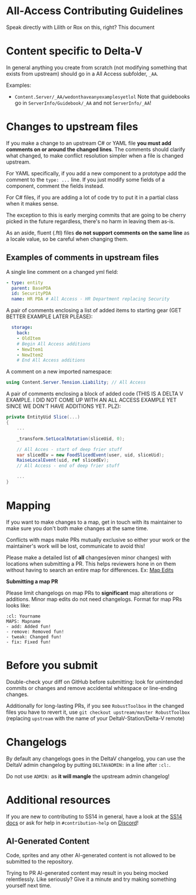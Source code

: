 # All-Access Contributing Guidelines

Speak directly with Lilith or Rox on this, right? This document

# Content specific to Delta-V

In general anything you create from scratch (not modifying something that exists from upstream) should go in a All Access subfolder, `_AA`.

Examples:
- `Content.Server/_AA/wedonthaveanyexamplesyetlol`
  Note that guidebooks go in `ServerInfo/Guidebook/_AA` and not `ServerInfo/_AA`!

# Changes to upstream files

If you make a change to an upstream C# or YAML file **you must add comments on or around the changed lines**.
The comments should clarify what changed, to make conflict resolution simpler when a file is changed upstream.

For YAML specifically, if you add a new component to a prototype add the comment to the `type: ...` line.
If you just modify some fields of a component, comment the fields instead.

For C# files, if you are adding a lot of code try to put it in a partial class when it makes sense.

The exception to this is early merging commits that are going to be cherry picked in the future regardless, there's no harm in leaving them as-is.

As an aside, fluent (.ftl) files **do not support comments on the same line** as a locale value, so be careful when changing them.

## Examples of comments in upstream files

A single line comment on a changed yml field:
```yml
- type: entity
  parent: BasePDA
  id: SecurityPDA
  name: HR PDA # All Access - HR Department replacing Security
```

A pair of comments enclosing a list of added items to starting gear (GET BETTER EXAMPLE LATER PLEASE):
```yml
  storage:
    back:
    - OldItem
    # Begin All Access additions
    - NewItem1
    - NewItem2
    # End All Access additions
```

A comment on a new imported namespace:
```cs
using Content.Server.Tension.Liability; // All Access
```

A pair of comments enclosing a block of added code (THIS IS A DELTA V EXAMPLE. I DID NOT COME UP WITH AN ALL ACCESS EXAMPLE YET SINCE WE DON'T HAVE ADDITIONS YET. PLZ):
```cs
private EntityUid Slice(...)
{
    ...

    _transform.SetLocalRotation(sliceUid, 0);

    // All Acces - start of deep frier stuff
    var slicedEv = new FoodSlicedEvent(user, uid, sliceUid);
    RaiseLocalEvent(uid, ref slicedEv);
    // All Access - end of deep frier stuff

    ...
}
```

# Mapping

If you want to make changes to a map, get in touch with its maintainer to make sure you don't both make changes at the same time.

Conflicts with maps make PRs mutually exclusive so either your work or the maintainer's work will be lost, communicate to avoid this!

Please make a detailed list of **all** changes(even minor changes) with locations when submitting a PR. This helps reviewers hone in on them without having to search an entire map for differences. Ex: [Map Edits](https://github.com/AllAccess-Station/All-Access/pull/8675)


**Submitting a map PR**

Please limit changelogs on map PRs to **significant** map alterations or additions. Minor map edits do not need changelogs.
Format for map PRs looks like:
```
:cl: Yourname
MAPS: Mapname
- add: Added fun!
- remove: Removed fun!
- tweak: Changed fun!
- fix: Fixed fun!
``` 

# Before you submit

Double-check your diff on GitHub before submitting: look for unintended commits or changes and remove accidental whitespace or line-ending changes.

Additionally for long-lasting PRs, if you see `RobustToolbox` in the changed files you have to revert it, use `git checkout upstream/master RobustToolbox` (replacing `upstream` with the name of your DeltaV-Station/Delta-V remote)

# Changelogs

By default any changelogs goes in the DeltaV changelog, you can use the DeltaV admin changelog by putting `DELTAVADMIN:` in a line after `:cl:`.

Do not use `ADMIN:` as **it will mangle** the upstream admin changelog!

# Additional resources

If you are new to contributing to SS14 in general, have a look at the [SS14 docs](https://docs.spacestation14.io/) or ask for help in `#contribution-help` on [Discord](https://discord.gg/deltav)!

## AI-Generated Content
Code, sprites and any other AI-generated content is not allowed to be submitted to the repository.

Trying to PR AI-generated content may result in you being mocked relentlessly. Like seriously? Give it a minute and try making something yourself next time.
